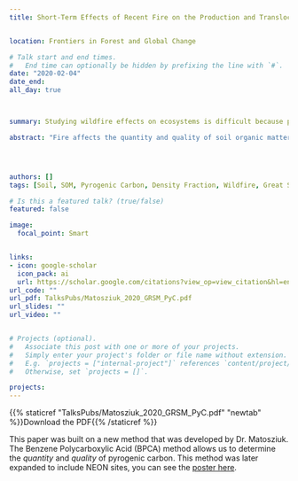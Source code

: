 ```yaml
---
title: Short-Term Effects of Recent Fire on the Production and Translocation of Pyrogenic Carbon in Great Smoky Mountains National Park


location: Frontiers in Forest and Global Change

# Talk start and end times.
#   End time can optionally be hidden by prefixing the line with `#`.
date: "2020-02-04"
date_end: 
all_day: true



summary: Studying wildfire effects on ecosystems is difficult because predicting *where* and *when* something will burn is nearly impossible, and rarely do you have robust pre-fire data. My dissertation samples from the Great Smokey Mountain National Park were collected prior to the Chimney Tops 2 from 2016. It was a wind-driven high intensity and high severity fire that burned >4,500 hectares. In this paper, we examine the pre and post fire pyrogenic carbon signal using an innovative BPCA method developed my Dr. Matosziuk. 

abstract: "Fire affects the quantity and quality of soil organic matter (SOM). While combustion of the O-horizon causes direct losses of SOM, fire also transforms the remaining SOM into a spectrum of thermally altered organic matter. Pyrogenic carbon (PyC) can resist degradation and may have important effects on soil carbon cycling. The objectives of this study are to examine the mobility of PyC. Studying the effects of wildfire is challenging due to the rapid post-fire changes in the ecosystem and lack of robust controls. We overcame those limitations by examining the Chimney Tops 2 Fire which burned 4,617 ha of the Great Smoky Mountains National Park (GRSMNP), including a National Ecological Observatory Network (NEON) site, in November 2016. We examined PyC in soils from three time points from an area burned at low-severity (pre-, immediate post-, and 11 months post-fire) and two time points from areas burned at lower to higher severity (immediate post- and 11 months post-fire). At locations with pre-fire soil samples we found that PyC increased in the O-horizon (2.22 g BPCA/kg soil) after low severity fire, which resulted in higher PyC concentrations at 5–10 cm (0.73 g BPCA/kg soil and 17.79 g BPCA/kg C) and 10–20 cm (12.19 g BPCA/kg C) of depth in the mineral soil. Sites burned at higher severity had more PyC in the O horizon relative to sites burned at lower severity (10.29 g BPCA/kg soil and 29.89 g BPCA/kg C). As a result of higher concentrations of PyC in the O-horizons burned at higher severity, statistically more PyC moved from the O-horizon to the 0–10 cm horizon from immediate to 1-year post-fire (1.37 g BPCA/kg soil and 16.10 g BPCA/kg C). Lastly, the depth profile of C and BPCA suggest a shift in the source and amount of PyC in these soil profiles over time—possibly as a result of fire suppression. Results indicate that low severity fire may be an important mechanism by which PyC is produced and transported into mineral soils."




authors: []
tags: [Soil, SOM, Pyrogenic Carbon, Density Fraction, Wildfire, Great Smokey Mountain National Park]

# Is this a featured talk? (true/false)
featured: false

image: 
  focal_point: Smart


links:
- icon: google-scholar 
  icon_pack: ai
  url: https://scholar.google.com/citations?view_op=view_citation&hl=en&user=miYEsFoAAAAJ&citation_for_view=miYEsFoAAAAJ:_FxGoFyzp5QC
url_code: ""
url_pdf: TalksPubs/Matosziuk_2020_GRSM_PyC.pdf
url_slides: ""
url_video: ""


# Projects (optional).
#   Associate this post with one or more of your projects.
#   Simply enter your project's folder or file name without extension.
#   E.g. `projects = ["internal-project"]` references `content/project/deep-learning/index.md`.
#   Otherwise, set `projects = []`.

projects:
---
```

{{% staticref "TalksPubs/Matosziuk_2020_GRSM_PyC.pdf" "newtab" %}}Download the PDF{{% /staticref %}}

This paper was built on a new method that was developed by Dr. Matosziuk. The Benzene Polycarboxylic Acid (BPCA) method allows us to determine the *quantity* and *quality* of pyrogenic carbon. This method was later expanded to include NEON sites, you can see the [poster here](https://twitter.com/AdrianCGallo/status/1082319604070834180). 
